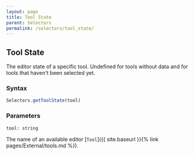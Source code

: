 ```yaml
---
layout: page
title: Tool State
parent: Selectors
permalink: /selectors/tool_state/
---
```


## Tool State

The editor state of a specific tool. Undefined for tools without data and for tools that haven't been selected yet.

### Syntax

```js
Selectors.getToolState(tool)
```

### Parameters

`tool: string`

The name of an available editor [`Tool`]({{ site.baseurl }}{% link pages/External/tools.md %}).

